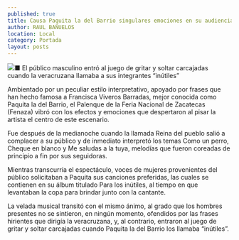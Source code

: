 ```yaml
---
published: true
title: Causa Paquita la del Barrio singulares emociones en su audiencia
author: RAUL BAÑUELOS
location: Local
category: Portada
layout: posts
---
```


![](http://i.imgur.com/AnmhmU3m.jpg)■ El público masculino entró al juego de gritar y soltar carcajadas cuando la veracruzana llamaba a sus integrantes “inútiles”

Ambientado por un peculiar estilo interpretativo, apoyado por frases que han hecho famosa a Francisca Viveros Barradas, mejor conocida como Paquita la del Barrio, el Palenque de la Feria Nacional de Zacatecas (Fenaza) vibró con los efectos y emociones que despertaron al pisar la artista el centro de este escenario.

Fue después de la medianoche cuando la llamada Reina del pueblo salió a complacer a su público y de inmediato interpretó los temas Como un perro, Cheque en blanco y Me saludas a la tuya, melodías que fueron coreadas de principio a fin por sus seguidoras.

Mientras transcurría el espectáculo, voces de mujeres provenientes del público solicitaban a Paquita sus canciones preferidas, las cuales se contienen en su álbum
titulado Para los inútiles, al tiempo en que levantaban la copa para brindar junto con la cantante.

La velada musical transitó con el mismo ánimo, al grado que los hombres presentes no
se sintieron, en ningún momento, ofendidos por las frases hirientes que dirigía la
veracruzana, y, al contrario, entraron al juego de gritar y soltar carcajadas cuando Paquita la del Barrio los llamaba “inútiles”.
